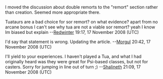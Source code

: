 I moved the discussion about double remorts to the "remort" section
rather than creation. Seemed more appropriate there.

Tuataurs are a bad choice for sor remort? on what evidence? apart from
no arcane bonus I can't see why tua are not a viable sor remort? yeah I
know Im biased but explain --[Redwinter](User:Redwinter.md "wikilink")
19:17, 17 November 2008 (UTC)

I'd say that statement is wrong. Updating the article.
--[Morgul](User:Morgul.md "wikilink") 20:42, 17 November 2008 (UTC)

I'll yield to your experiences. I haven't played a Tua, and what I had
originally heard was they were great for Psi-based classes, but not for
casters. Sorry for jumping in line out of turn ;)
--[Shalineth](User:Shalineth.md "wikilink") 21:09, 17 November 2008
(UTC)
